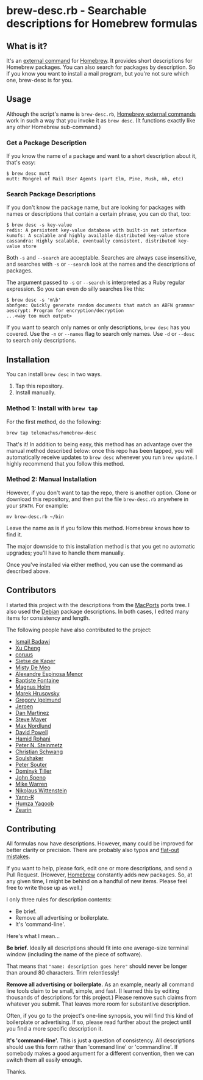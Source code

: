 # brew-desc.rb - Searchable descriptions for Homebrew formulas

## What is it?

It's an [external command][ec] for [Homebrew][h]. It provides short
descriptions for Homebrew packages. You can also search for packages by
description. So if you know you want to install a mail program, but you're not
sure which one, brew-desc is for you.

[ec]: https://github.com/Homebrew/homebrew/blob/master/share/doc/homebrew/External-Commands.md
[h]: https://github.com/Homebrew/homebrew

## Usage

Although the script's name is `brew-desc.rb`, [Homebrew external commands][ec]
work in such a way that you invoke it as `brew desc`. (It functions exactly
like any other Homebrew sub-command.)

### Get a Package Description

If you know the name of a package and want to a short description about it,
that's easy:

    $ brew desc mutt
    mutt: Mongrel of Mail User Agents (part Elm, Pine, Mush, mh, etc)

### Search Package Descriptions

If you don't know the package name, but are looking for packages with names or
descriptions that contain a certain phrase, you can do that, too:

    $ brew desc -s key-value
    redis: A persistent key-value database with built-in net interface
    kumofs: A scalable and highly available distributed key-value store
    cassandra: Highly scalable, eventually consistent, distributed key-value store

Both `-s` and `--search` are acceptable. Searches are always case insensitive,
and searches with `-s` or `--search` look at the names and the descriptions of
packages.

The argument passed to `-s` or `--search` is interpreted as a Ruby regular
expression. So you can even do silly searches like this:

    $ brew desc -s 'm\b'
    abnfgen: Quickly generate random documents that match an ABFN grammar
    aescrypt: Program for encryption/decryption
    ...<way too much output>

If you want to search only names or only descriptions, `brew desc` has you
covered. Use the `-n` or `--names` flag to search only names. Use `-d` or
`--desc` to search only descriptions.

## Installation

You can install `brew desc` in two ways.

1. Tap this repository.
1. Install manually.

### Method 1: Install with `brew tap`

For the first method, do the following:

    brew tap telemachus/homebrew-desc

That's it! In addition to being easy, this method has an advantage over the
manual method described below: once this repo has been tapped, you will
automatically receive updates to `brew desc` whenever you run `brew update`.
I highly recommend that you follow this method.

### Method 2: Manual Installation

However, if you don't want to tap the repo, there is another option. Clone or
download this repository, and then put the file `brew-desc.rb` anywhere in your
`$PATH`. For example:

    mv brew-desc.rb ~/bin

Leave the name as is if you follow this method. Homebrew knows how to find it.

The major downside to this installation method is that you get no automatic
upgrades; you'll have to handle them manually.

Once you've installed via either method, you can use the command as
described above.

## Contributors

I started this project with the descriptions from the
[MacPorts](http://www.macports.org) ports tree. I also used the
[Debian](http://www.debian.org) package descriptions. In both cases,
I edited many items for consistency and length.

The following people have also contributed to the project:

+ [Ismail Badawi](https://github.com/isbadawi)
+ [Xu Cheng](https://github.com/xu-cheng)
+ [coruus](https://github.com/coruus)
+ [Sietse de Kaper](https://github.com/targeter)
+ [Misty De Meo](https://github.com/mistydemeo)
+ [Alexandre Espinosa Menor](https://github.com/alexandregz)
+ [Baptiste Fontaine](https://github.com/bfontaine)
+ [Magnus Holm](https://github.com/judofyr)
+ [Marek Hrusovsky](https://github.com/xhruso00)
+ [Gregory Igelmund](https://github.com/grekko)
+ [Jeroen](https://github.com/osscca)
+ [Dan Martinez](https://github.com/hivehand)
+ [Steve Mayer](https://github.com/mayersj1)
+ [Max Nordlund](https://github.com/maxnordlund)
+ [David Powell](https://github.com/drpowell)
+ [Hamid Rohani](https://github.com/hamid914)
+ [Peter N. Steinmetz](https://github.com/PeterNSteinmetz)
+ [Christian Schwang](https://github.com/CSchwang)
+ [Soulshaker](https://github.com/soulshaker)
+ [Peter Souter](https://github.com/petems)
+ [Dominyk Tiller](https://github.com/DomT4)
+ [John Speno](https://github.com/JohnSpeno)
+ [Mike Warren](https://github.com/workmade)
+ [Nikolaus Wittenstein](https://github.com/adzenith)
+ [Yann-R](https://github.com/Yann-R)
+ [Humza Yaqoob](https://github.com/secondplanet)
+ [Zearin](https://github.com/Zearin)


## Contributing

All formulas now have descriptions. However, many could be improved for better
clarity or precision. There are probably also typos and
[flat-out mistakes][oops].

[oops]: https://github.com/telemachus/homebrew-desc/issues/47

If you want to help, please fork, edit one or more descriptions, and send
a Pull Request. (However, [Homebrew][h] constantly adds new packages. So, at
any given time, I might be behind on a handful of new items. Please feel free
to write those up as well.)

I only three rules for description contents:

+ Be brief.
+ Remove all advertising or boilerplate.
+ It's 'command-line'.

Here's what I mean...

**Be brief.** Ideally all descriptions should fit into one average-size
terminal window (including the name of the piece of software).

That means that `"name: description goes here"` should never be longer than
around 80 characters. Trim relentlessly!

**Remove all advertising or boilerplate.**  As an example, nearly all command
line tools claim to be small, simple, and fast. (I learned this by editing
thousands of descriptions for this project.) Please remove such claims from
whatever you submit. That leaves more room for substantive description.

Often, if you go to the project's one-line synopsis, you will find this kind of
boilerplate or advertising. If so, please read further about the project until
you find a more specific description it.

**It's 'command-line'.** This is just a question of consistency. All
descriptions should use this form rather than 'command line' or 'commandline'.
If somebody makes a good argument for a different convention, then we can
switch them all easily enough.

Thanks.
